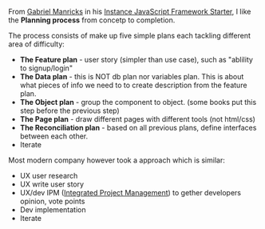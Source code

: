 From [Gabriel Manricks](http://www.amazon.com/Gabriel-Manricks/e/B00J2Z815U/ref=ntt_athr_dp_pel_pop_1) in his [Instance JavaScript Framework Starter](http://www.amazon.com/Instant-Meteor-JavaScript-Framework-Starter-ebook/dp/B00CITNQHK), I like the **Planning process** from concetp to completion.

The process consists of make up five simple plans each tackling different area of difficulty:
* **The Feature plan** - user story (simpler than use case), such as "ablility to signup/login"
* **The Data plan** - this is NOT db plan nor variables plan. This is about what pieces of info we need to to create 
    description from the feature plan.
* **The Object plan** - group the component to object. (some books put this step before the previous step)
* **The Page plan** - draw different pages with different tools (not html/css)
* **The Reconciliation plan** - based on all previous plans, define interfaces between each other.
* Iterate

Most modern company however took a approach which is similar:
* UX user research
* UX write user story
* UX/dev IPM ([Integrated Project Management](http://www.amazon.com/Integrated-Project-Management-Bruce-Barkley/dp/0071466266)) to gether developers opinion, vote points
* Dev implementation
* Iterate
